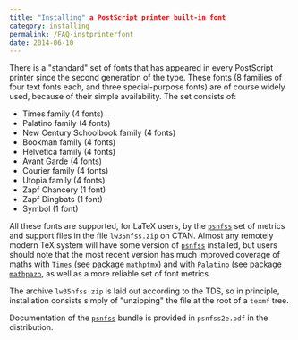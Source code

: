 ```yaml
---
title: "Installing" a PostScript printer built-in font
category: installing
permalink: /FAQ-instprinterfont
date: 2014-06-10
---
```


There is a "standard" set of fonts that has appeared in every PostScript
printer since the second generation of the type.  These fonts
(8&nbsp;families of four text fonts each, and three special-purpose fonts)
are of course widely used, because of their simple availability.  The
set consists of:
  

-  Times family (4 fonts)
-  Palatino family (4 fonts)
-  New Century Schoolbook family (4 fonts)
-  Bookman family (4 fonts)
-  Helvetica family (4 fonts)
-  Avant Garde (4 fonts)
-  Courier family (4 fonts)
-  Utopia family (4 fonts)
-  Zapf Chancery (1 font)
-  Zapf Dingbats (1 font)
-  Symbol (1 font)

All these fonts are supported, for LaTeX users, by the
[`psnfss`](https://ctan.org/pkg/psnfss) set of metrics and support files in the file
`lw35nfss.zip` on CTAN.  Almost any remotely modern TeX
system will have some version of [`psnfss`](https://ctan.org/pkg/psnfss) installed, but
users should note that the most recent version has much improved
coverage of maths with `Times` (see package
[`mathptmx`](https://ctan.org/pkg/mathptmx)) and with `Palatino` (see package
[`mathpazo`](https://ctan.org/pkg/mathpazo), as well as a more reliable set of font metrics.

The archive `lw35nfss.zip` is laid out according to the
TDS, so in principle, installation consists simply of
"unzipping" the file at the root of a `texmf` tree.

Documentation of the [`psnfss`](https://ctan.org/pkg/psnfss) bundle is provided in
`psnfss2e.pdf` in the distribution.

